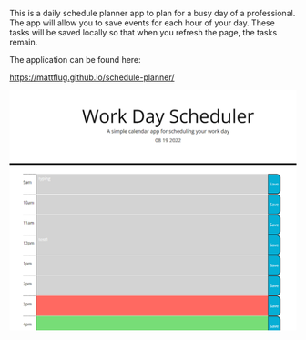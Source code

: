 This is a daily schedule planner app to plan for a busy day of a professional. The app will allow you to save events for each hour of your day. These tasks will be saved locally so that when you refresh the page, the tasks remain.

The application can be found here:

https://mattflug.github.io/schedule-planner/

![alt text](/Assets/work-day-scheduler.png)
